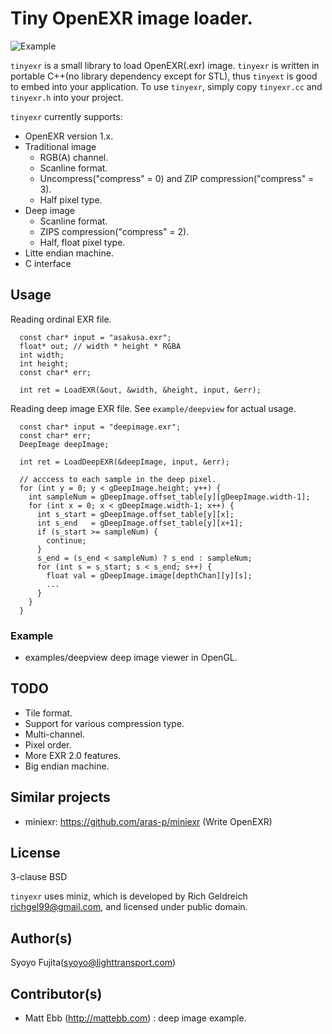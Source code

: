 # Tiny OpenEXR image loader.

![Example](https://github.com/syoyo/tinyexr/blob/master/asakusa.png?raw=true)

`tinyexr` is a small library to load OpenEXR(.exr) image.
`tinyexr` is written in portable C++(no library dependency except for STL), thus `tinyext` is good to embed into your application.
To use `tinyexr`, simply copy `tinyexr.cc` and `tinyexr.h` into your project.

`tinyexr` currently supports:

* OpenEXR version 1.x.
* Traditional image
  * RGB(A) channel.
  * Scanline format.
  * Uncompress("compress" = 0) and ZIP compression("compress" = 3).
  * Half pixel type.
* Deep image
  * Scanline format.
  * ZIPS compression("compress" = 2).
  * Half, float pixel type.
* Litte endian machine.
* C interface

## Usage

Reading ordinal EXR file.

```
  const char* input = "asakusa.exr";
  float* out; // width * height * RGBA
  int width;
  int height;
  const char* err;

  int ret = LoadEXR(&out, &width, &height, input, &err);
```

Reading deep image EXR file.
See `example/deepview` for actual usage.

```
  const char* input = "deepimage.exr";
  const char* err;
  DeepImage deepImage;

  int ret = LoadDeepEXR(&deepImage, input, &err);

  // acccess to each sample in the deep pixel.
  for (int y = 0; y < gDeepImage.height; y++) {
    int sampleNum = gDeepImage.offset_table[y][gDeepImage.width-1];
    for (int x = 0; x < gDeepImage.width-1; x++) {
      int s_start = gDeepImage.offset_table[y][x];
      int s_end   = gDeepImage.offset_table[y][x+1];
      if (s_start >= sampleNum) {
        continue;
      }
      s_end = (s_end < sampleNum) ? s_end : sampleNum;
      for (int s = s_start; s < s_end; s++) {
        float val = gDeepImage.image[depthChan][y][s];
        ...
      }
    }
  }

```

### Example

* examples/deepview deep image viewer in OpenGL.

## TODO

* Tile format.
* Support for various compression type.
* Multi-channel.
* Pixel order.
* More EXR 2.0 features.
* Big endian machine.

## Similar projects

* miniexr: https://github.com/aras-p/miniexr (Write OpenEXR)

## License

3-clause BSD

`tinyexr` uses miniz, which is developed by Rich Geldreich <richgel99@gmail.com>, and licensed under public domain.

## Author(s)

Syoyo Fujita(syoyo@lighttransport.com)

## Contributor(s)

* Matt Ebb (http://mattebb.com) : deep image example.
